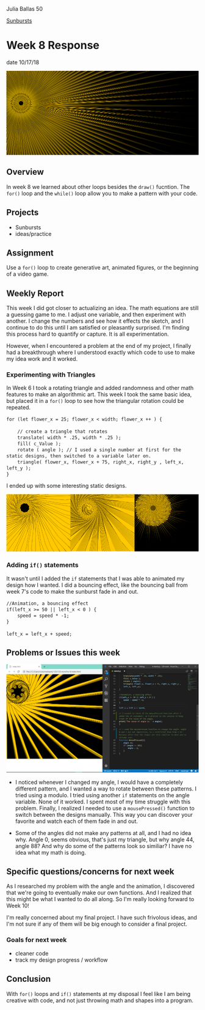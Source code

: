 Julia Ballas 50

[Sunbursts](https://jballas.github.io/120-work/hw-8/index.html)

# Week 8 Response

date 10/17/18

![sunbursts](screenshot_sunbursts.PNG)

## Overview

In week 8 we learned about other loops besides the `draw()` fucntion. The `for()` loop and the `while()` loop allow you to make a pattern with your code.

## Projects

- Sunbursts
- ideas/practice

## Assignment

Use a `for()` loop to create generative art, animated figures, or the beginning of a video game.

## Weekly Report

This week I did got closer to actualizing an idea. The math equations are still a guessing game to me. I adjust one variable, and then experiment with another. I change the numbers and see how it effects the sketch, and I continue to do this until I am satisfied or pleasantly surprised. I'm finding this process hard to quantify or capture. It is all experimentation.

However, when I encountered a problem at the end of my project, I finally had a breakthrough where I understood exactly which code to use to make my idea work and it worked.

### Experimenting with Triangles

In Week 6 I took a rotating triangle and added randomness and other math features to make an algorithmic art. This week I took the same basic idea, but placed it in a `for()` loop to see how the triangular rotation could be repeated.

```JS
for (let flower_x = 25; flower_x < width; flower_x ++ ) {

    // create a triangle that rotates
    translate( width * .25, width * .25 );
    fill( c_Value );
    rotate ( angle ); // I used a single number at first for the static designs, then switched to a variable later on.
    triangle( flower_x, flower_x + 75, right_x, right_y , left_x, left_y );
}
```

I ended up with some interesting static designs.

![static designs](static_designs.png)

### Adding `if()` statements

It wasn't until I added the `if` statements that I was able to animated my design how I wanted. I did a bouncing effect, like the bouncing ball from week 7's code to make the sunburst fade in and out.

```JS
//Animation, a bouncing effect
if(left_x >= 50 || left_x < 0 ) {
    speed = speed * -1;
}

left_x = left_x + speed;
```

## Problems or Issues this week
![final sunbursts](screenshot_final_sunburst.PNG)

- I noticed whenever I changed my angle, I would have a completely different pattern, and I wanted a way to rotate between these patterns. I tried using a modulo. I tried using another `if` statements on the angle variable. None of it worked. I spent most of my time struggle with this problem. Finally, I realized I needed to use a `mousePressed()` function to switch between the designs manually. This way you can discover your favorite and watch each of them fade in and out.

- Some of the angles did not make any patterns at all, and I had no idea why. Angle 0, seems obvious, that's just my triangle, but why angle 44, angle 88? And why do some of the patterns look so similiar? I have no idea what my math is doing.

## Specific questions/concerns for next week

As I researched my problem with the angle and the animation, I discovered that we're going to eventually make our own functions. And I realized that this might be what I wanted to do all along. So I'm really looking forward to Week 10!

I'm really concerned about my final project. I have such frivolous ideas, and I'm not sure if any of them will be big enough to consider a final project.

### Goals for next week

- cleaner code
- track my design progress / workflow

## Conclusion

With `for()` loops and `if()` statements at my disposal I feel like I am being creative with code, and not just throwing math and shapes into a program.